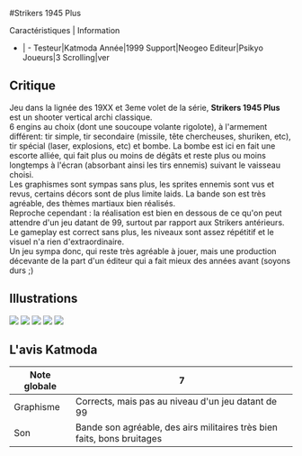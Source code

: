 #Strikers 1945 Plus

Caractéristiques | Information
- | -
Testeur|Katmoda
Année|1999
Support|Neogeo
Editeur|Psikyo
Joueurs|3
Scrolling|ver

## Critique
Jeu dans la lignée des 19XX et 3eme volet de la série, <b>Strikers 1945 Plus</b> est un shooter vertical archi classique.<br/>6 engins au choix (dont une soucoupe volante rigolote), à l'armement différent: tir simple, tir secondaire (missile, tête chercheuses, shuriken, etc), tir spécial (laser, explosions, etc) et bombe. La bombe est ici en fait une escorte alliée, qui fait plus ou moins de dégâts et reste plus ou moins longtemps à l'écran (absorbant ainsi les tirs ennemis) suivant le vaisseau choisi.<br/>Les graphismes sont sympas sans plus, les sprites ennemis sont vus et revus, certains décors sont de plus limite laids. La bande son est très agréable, des thèmes martiaux bien réalisés.<br/>Reproche cependant : la réalisation est bien en dessous de ce qu'on peut attendre d'un jeu datant de 99, surtout par rapport aux Strikers antérieurs. Le gameplay est correct sans plus, les niveaux sont assez répétitif et le visuel n'a rien d'extraordinaire.<br/>Un jeu sympa donc, qui reste très agréable à jouer, mais une production décevante de la part d'un éditeur qui a fait mieux des années avant (soyons durs ;)

## Illustrations
![](http://www.shmup.com/images/thumbs/s1945p.gif)
![](http://www.shmup.com/images/thumbs/s1945p-2.jpg)
![](http://www.shmup.com/images/thumbs/)
![](http://www.shmup.com/images/thumbs/)
![](http://www.shmup.com/images/thumbs/)

## L'avis Katmoda
Note globale|7
-|-
Graphisme|Corrects, mais pas au niveau d'un jeu datant de 99
Son|Bande son agréable, des airs militaires très bien faits, bons bruitages
